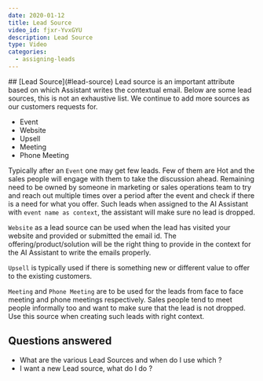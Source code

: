 ```yaml
---
date: 2020-01-12
title: Lead Source
video_id: fjxr-YvxGYU
description: Lead Source
type: Video
categories:
  - assigning-leads
---
```


<a name="lead-source"/>
## [Lead Source](#lead-source)
Lead source is an important attribute based on which Assistant writes the contextual email. Below are some lead sources, this is not an exhaustive list. We continue to add more sources as our customers requests for. 

- Event
- Website
- Upsell
- Meeting
- Phone Meeting


Typically after an `Event` one may get few leads. Few of them are Hot and the sales people will engage with them to take the discussion ahead. Remaining need to be owned by someone in marketing or sales operations team to try and reach out multiple times over a period after the event and check if there is a need for what you offer. Such leads when assigned to the AI Assistant with `event name as context`, the assistant will make sure no lead is dropped.

`Website` as a lead source can be used when the lead has visited your website and provided or submitted the email id. The offering/product/solution will be the right thing to provide in the context for the AI Assistant to write the emails properly.

`Upsell` is typically used if there is something new or different value to offer to the existing customers.

`Meeting` and `Phone Meeting` are to be used for the leads from face to face meeting and phone meetings respectively. Sales people tend to meet people informally too and want to make sure that the lead is not dropped. Use this source when creating such leads with right context.

## Questions answered
- What are the various Lead Sources and when do I use which ?
- I want a new Lead source, what do I do ? 